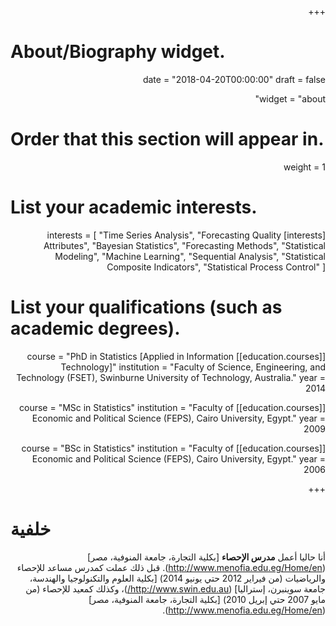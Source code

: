 ﻿+++
# About/Biography widget.

date = "2018-04-20T00:00:00"
draft = false

widget = "about"

# Order that this section will appear in.
weight = 1

# List your academic interests.
[interests]
  interests = [
    "Time Series Analysis",
    "Forecasting Quality Attributes",
    "Bayesian Statistics",
    "Forecasting Methods",
    "Statistical Modeling",
    "Machine Learning", 
    "Sequential Analysis", 
    "Statistical Composite Indicators",
    "Statistical Process Control"
  ]

# List your qualifications (such as academic degrees).
[[education.courses]]
  course = "PhD in Statistics [Applied in Information Technology]"
  institution = "Faculty of Science, Engineering, and Technology (FSET), Swinburne University of Technology, Australia."
  year = 2014

[[education.courses]]
  course = "MSc in Statistics"
  institution = "Faculty of Economic and Political Science (FEPS), Cairo University, Egypt."
  year = 2009

[[education.courses]]
  course = "BSc in Statistics"
  institution = "Faculty of Economic and Political Science (FEPS), Cairo University, Egypt."
  year = 2006
 
+++

<style>
p { 
  direction: rtl;
}
</style>



# خلفية

أنا حاليا أعمل **مدرس الإحصاء**
[بكلية التجارة، جامعة المنوفية، مصر]
(http://www.menofia.edu.eg/Home/en).
 قبل ذلك عملت كمدرس مساعد للإحصاء والرياضيات (من فيراير 2012 حتي يونيو 2014)
[بكلية العلوم والتكنولوجيا والهندسة، جامعة سوينبرن، إستراليا]
 (http://www.swin.edu.au/)، وكذلك كمعيد للإحصاء (من مايو 2007 حتي إبريل 2010) 
[بكلية التجارة، جامعة المنوفية، مصر]
(http://www.menofia.edu.eg/Home/en).

